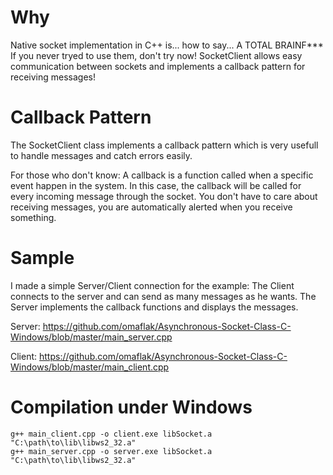 # Why
Native socket implementation in C++ is... how to say... A TOTAL BRAINF***
If you never tryed to use them, don't try now!
SocketClient allows easy communication between sockets and implements a callback pattern for receiving messages!

# Callback Pattern
The SocketClient class implements a callback pattern which is very usefull to handle messages and catch errors easily.

For those who don't know: A callback is a function called when a specific event happen in the system. In this case, the callback will be called for every incoming message through the socket. You don't have to care about receiving messages, you are automatically 
alerted when you receive something.

# Sample

I made a simple Server/Client connection for the example: The Client connects to the server and can send as many messages as he wants.
The Server implements the callback functions and displays the messages.

Server: https://github.com/omaflak/Asynchronous-Socket-Class-C-Windows/blob/master/main_server.cpp

Client: https://github.com/omaflak/Asynchronous-Socket-Class-C-Windows/blob/master/main_client.cpp

# Compilation under Windows

    g++ main_client.cpp -o client.exe libSocket.a "C:\path\to\lib\libws2_32.a"
    g++ main_server.cpp -o server.exe libSocket.a "C:\path\to\lib\libws2_32.a"
